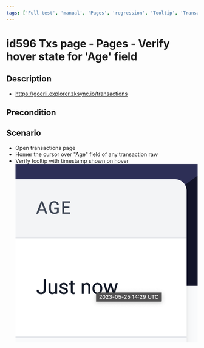 ```yaml
---
tags: ['Full test', 'manual', 'Pages', 'regression', 'Tooltip', 'Transaction', 'ZKF-2301', 'Active']
---
```


# id596 Txs page - Pages - Verify hover state for 'Age' field

## Description
  - https://goerli.explorer.zksync.io/transactions

## Precondition


## Scenario
- Open transactions page
- Homer the cursor over "Age" field of any transaction raw
- Verify tooltip with timestamp shown on hover
  ![Screenshot](../../../../static/img/Pages/TransactionsPage/id596_1.png)